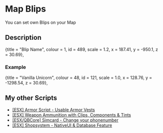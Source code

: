 # Map Blips
You can set own Blips on your Map

## Description
{title = "Blip Name", colour = 1, id = 489, scale = 1.2, x = 187.41, y = -950.1, z = 30.69},

### Example
{title = "Vanilla Unicorn", colour = 48, id = 121, scale = 1.0, x = 128.76, y = -1298.54, z = 30.69},

## My other Scripts
* [[ESX] Armor Script - Usable Armor Vests](https://forum.cfx.re/t/release-esx-armor-script-usable-armor-vests-status-will-be-saved-in-database-and-restore-after-relog/4812243)
* [[ESX] Weapon Ammunition with Clips, Components & Tints](https://forum.cfx.re/t/release-esx-weapon-ammunition-with-clips-components-tints/4793783)
* [[ESX/QBCore] Simcard - Change your phonenumber](https://forum.cfx.re/t/release-esx-qbcore-usable-simcard/4847008)
* [[ESX] Shopsystem - NativeUI & Database Feature](https://forum.cfx.re/t/release-esx-msk-shopsystem-nativeui-database-feature/4853593)

